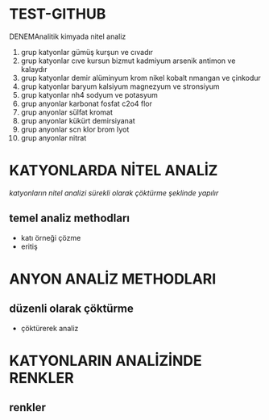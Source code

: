 # TEST-GITHUB
DENEMAnalitik kimyada nitel analiz
1. grup katyonlar gümüş kurşun ve cıvadır
2. grup katyonlar cıve kursun bizmut kadmiyum arsenik antimon ve kalaydır
3. grup katyonlar demir alüminyum krom nikel kobalt nmangan ve çinkodur
4. grup katyonlar baryum kalsiyum magnezyum ve stronsiyum
5. grup katyonlar nh4 sodyum ve potasyum
1. grup anyonlar karbonat fosfat c2o4 flor
2. grup anyonlar sülfat kromat
3. grup anyonlar kükürt demirsiyanat
4. grup anyonlar scn klor brom Iyot
5. grup anyonlar nitrat

# KATYONLARDA NİTEL ANALİZ

*katyonların nitel analizi sürekli olarak çöktürme şeklinde yapılır*

## temel analiz methodları

* katı örneği çözme
* eritiş

# ANYON ANALİZ METHODLARI

## düzenli olarak çöktürme

* çöktürerek analiz

# KATYONLARIN ANALİZİNDE RENKLER

## renkler

